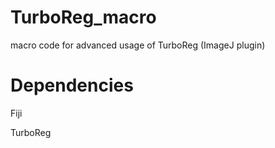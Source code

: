# TurboReg_macro
macro code for advanced usage of TurboReg (ImageJ plugin)


# Dependencies
Fiji

TurboReg

